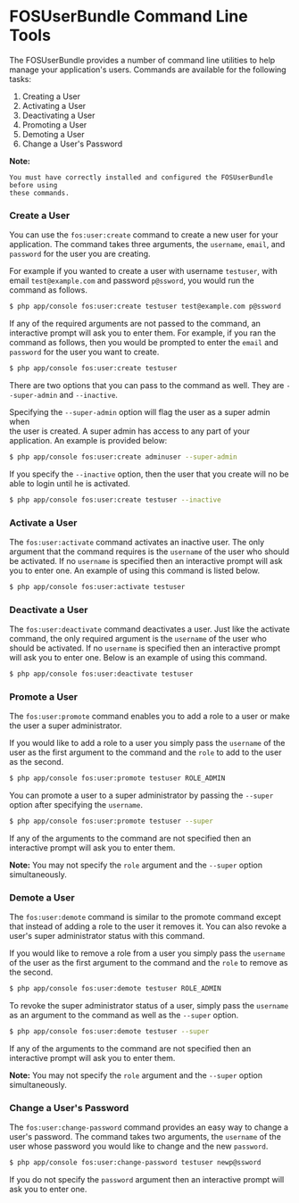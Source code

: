 FOSUserBundle Command Line Tools
================================

The FOSUserBundle provides a number of command line utilities to help manage your 
application's users. Commands are available for the following tasks:

1. Creating a User
2. Activating a User
3. Deactivating a User
4. Promoting a User
5. Demoting a User
6. Change a User's Password

**Note:**

```
You must have correctly installed and configured the FOSUserBundle before using 
these commands.
```

### Create a User

You can use the `fos:user:create` command to create a new user for your application. 
The command takes three arguments, the `username`, `email`, and `password` for 
the user you are creating.

For example if you wanted to create a user with username `testuser`, with email 
`test@example.com` and password `p@ssword`, you would run the command as follows.

``` bash
$ php app/console fos:user:create testuser test@example.com p@ssword
```

If any of the required arguments are not passed to the command, an interactive prompt 
will ask you to enter them. For example, if you ran the command as follows, then 
you would be prompted to enter the `email` and `password` for the user 
you want to create.

``` bash
$ php app/console fos:user:create testuser
```

There are two options that you can pass to the command as well. They are 
`--super-admin` and `--inactive`.

Specifying the `--super-admin` option will flag the user as a super admin when 	
the user is created. A super admin has access to any part of your application. 
An example is provided below:

``` bash
$ php app/console fos:user:create adminuser --super-admin
```

If you specify the `--inactive` option, then the user that you create will no be 
able to login until he is activated.

``` bash
$ php app/console fos:user:create testuser --inactive
```

### Activate a User

The `fos:user:activate` command activates an inactive user. The only argument 
that the command requires is the `username` of the user who should be activated. 
If no `username` is specified then an interactive prompt will ask you 
to enter one. An example of using this command is listed below.

``` bash
$ php app/console fos:user:activate testuser
```

### Deactivate a User

The `fos:user:deactivate` command deactivates a user. Just like the activate 
command, the only required argument is the `username` of the user who should be 
activated. If no `username` is specified then an interactive prompt will ask you 
to enter one. Below is an example of using this command.

``` bash
$ php app/console fos:user:deactivate testuser
```

### Promote a User

The `fos:user:promote` command enables you to add a role to a user or make the 
user a super administrator.

If you would like to add a role to a user you simply pass the `username` of the 
user as the first argument to the command and the `role` to add to the user as 
the second.

``` bash
$ php app/console fos:user:promote testuser ROLE_ADMIN
```

You can promote a user to a super administrator by passing the `--super` option 
after specifying the `username`.

``` bash
$ php app/console fos:user:promote testuser --super
```

If any of the arguments to the command are not specified then an interactive 
prompt will ask you to enter them.

**Note:** You may not specify the `role` argument and the `--super` option simultaneously.

### Demote a User

The `fos:user:demote` command is similar to the promote command except that 
instead of adding a role to the user it removes it. You can also revoke a user's 
super administrator status with this command.

If you would like to remove a role from a user you simply pass the `username` of 
the user as the first argument to the command and the `role` to remove as the 
second.

``` bash
$ php app/console fos:user:demote testuser ROLE_ADMIN
```

To revoke the super administrator status of a user, simply pass the `username` as 
an argument to the command as well as the `--super` option.

``` bash
$ php app/console fos:user:demote testuser --super
```

If any of the arguments to the command are not specified then an interactive 
prompt will ask you to enter them.

**Note:** You may not specify the `role` argument and the `--super` option simultaneously.

### Change a User's Password

The `fos:user:change-password` command provides an easy way to change a user's 
password. The command takes two arguments, the `username` of the user whose 
password you would like to change and the new `password`.

``` bash
$ php app/console fos:user:change-password testuser newp@ssword
```

If you do not specify the `password` argument then an interactive prompt will 
ask you to enter one.
